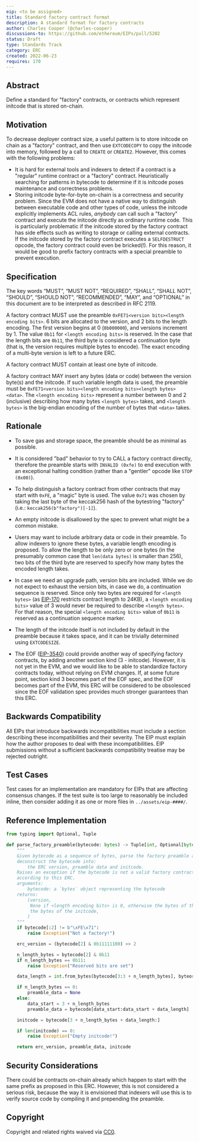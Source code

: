 ```yaml
---
eip: <to be assigned>
title: Standard factory contract format
description: A standard format for factory contracts
author: Charles Cooper (@charles-cooper)
discussions-to: https://github.com/ethereum/EIPs/pull/5202
status: Draft
type: Standards Track
category: ERC
created: 2022-06-23
requires: 170
---
```


## Abstract
Define a standard for "factory" contracts, or contracts which represent initcode that is stored on-chain.

## Motivation
To decrease deployer contract size, a useful pattern is to store initcode on chain as a "factory" contract, and then use `EXTCODECOPY` to copy the initcode into memory, followed by a call to `CREATE` or `CREATE2`. However, this comes with the following problems:

- It is hard for external tools and indexers to detect if a contract is a "regular" runtime contract or a "factory" contract. Heuristically searching for patterns in bytecode to determine if it is initcode poses maintenance and correctness problems.
- Storing initcode byte-for-byte on-chain is a correctness and security problem. Since the EVM does not have a native way to distinguish between executable code and other types of code, unless the initcode explicitly implements ACL rules, *anybody* can call such a "factory" contract and execute the initcode directly as ordinary runtime code. This is particularly problematic if the initcode stored by the factory contract has side effects such as writing to storage or calling external contracts. If the initcode stored by the factory contract executes a `SELFDESTRUCT` opcode, the factory contract could even be bricked(!). For this reason, it would be good to prefix factory contracts with a special preamble to prevent execution.

## Specification
The key words “MUST”, “MUST NOT”, “REQUIRED”, “SHALL”, “SHALL NOT”, “SHOULD”, “SHOULD NOT”, “RECOMMENDED”, “MAY”, and “OPTIONAL” in this document are to be interpreted as described in RFC 2119.

A factory contract MUST use the preamble `0xFE71<version bits><length encoding bits>`. 6 bits are allocated to the version, and 2 bits to the length encoding. The first version begins at 0 (`0b000000`), and versions increment by 1. The value `0b11` for `<length encoding bits>` is reserved. In the case that the length bits are `0b11`, the third byte is considered a continuation byte (that is, the version requires multiple bytes to encode). The exact encoding of a multi-byte version is left to a future ERC.

A factory contract MUST contain at least one byte of initcode.

A factory contract MAY insert any bytes (data or code) between the version byte(s) and the initcode. If such variable length data is used, the preamble must be `0xFE71<version bits><length encoding bits><length bytes><data>`. The `<length encoding bits>` represent a number between 0 and 2 (inclusive) describing how many bytes `<length bytes>` takes, and `<length bytes>` is the big-endian encoding of the number of bytes that `<data>` takes.

## Rationale
- To save gas and storage space, the preamble should be as minimal as possible.

- It is considered "bad" behavior to try to CALL a factory contract directly, therefore the preamble starts with `INVALID (0xfe)` to end execution with an exceptional halting condition (rather than a "gentler" opcode like `STOP (0x00)`).

- To help distinguish a factory contract from other contracts that may start with `0xFE`, a "magic" byte is used. The value `0x71` was chosen by taking the last byte of the keccak256 hash of the bytestring "factory" (i.e.: `keccak256(b"factory")[-1]`).

- An empty initcode is disallowed by the spec to prevent what might be a common mistake.

- Users may want to include arbitrary data or code in their preamble. To allow indexers to ignore these bytes, a variable length encoding is proposed. To allow the length to be only zero or one bytes (in the presumably common case that `len(data bytes)` is smaller than 256), two bits of the third byte are reserved to specify how many bytes the encoded length takes.

- In case we need an upgrade path, version bits are included. While we do not expect to exhaust the version bits, in case we do, a continuation sequence is reserved. Since only two bytes are required for `<length bytes>` (as [EIP-170](/EIPS/eip-170.md) restricts contract length to 24KB), a `<length encoding bits>` value of 3 would never be required to describe `<length bytes>`. For that reason, the special `<length encoding bits>` value of `0b11` is reserved as a continuation sequence marker.

- The length of the initcode itself is not included by default in the preamble because it takes space, and it can be trivially determined using `EXTCODESIZE`.

- The EOF ([EIP-3540](/EIPS/eip-3540.md)) could provide another way of specifying factory contracts, by adding another section kind (3 - initcode). However, it is not yet in the EVM, and we would like to be able to standardize factory contracts today, without relying on EVM changes. If, at some future point, section kind 3 becomes part of the EOF spec, and the EOF becomes part of the EVM, this ERC will be considered to be obsolesced since the EOF validation spec provides much stronger guarantees than this ERC.


## Backwards Compatibility
All EIPs that introduce backwards incompatibilities must include a section describing these incompatibilities and their severity. The EIP must explain how the author proposes to deal with these incompatibilities. EIP submissions without a sufficient backwards compatibility treatise may be rejected outright.

## Test Cases
Test cases for an implementation are mandatory for EIPs that are affecting consensus changes.  If the test suite is too large to reasonably be included inline, then consider adding it as one or more files in `../assets/eip-####/`.

## Reference Implementation

```python
from typing import Optional, Tuple

def parse_factory_preamble(bytecode: bytes) -> Tuple[int, Optional[bytes], bytes]:
    """
    Given bytecode as a sequence of bytes, parse the factory preamble and
    deconstruct the bytecode into:
        the ERC version, preamble data and initcode.
    Raises an exception if the bytecode is not a valid factory contract
    according to this ERC.
    arguments:
        bytecode: a `bytes` object representing the bytecode
    returns:
        (version,
         None if <length encoding bits> is 0, otherwise the bytes of the data section,
         the bytes of the initcode,
        )
    """
    if bytecode[:2] != b"\xFE\x71":
        raise Exception("Not a factory!")

    erc_version = (bytecode[2] & 0b11111100) >> 2

    n_length_bytes = bytecode[2] & 0b11
    if n_length_bytes == 0b11:
        raise Exception("Reserved bits are set")

    data_length = int.from_bytes(bytecode[3:3 + n_length_bytes], byteorder="big")

    if n_length_bytes == 0:
        preamble_data = None
    else:
        data_start = 3 + n_length_bytes
        preamble_data = bytecode[data_start:data_start + data_length]

    initcode = bytecode[3 + n_length_bytes + data_length:]

    if len(initcode) == 0:
        raise Exception("Empty initcode!")

    return erc_version, preamble_data, initcode
```

## Security Considerations

There could be contracts on-chain already which happen to start with the same prefix as proposed in this ERC. However, this is not considered a serious risk, because the way it is envisioned that indexers will use this is to verify source code by compiling it and prepending the preamble.

## Copyright
Copyright and related rights waived via [CC0](../LICENSE.md).
